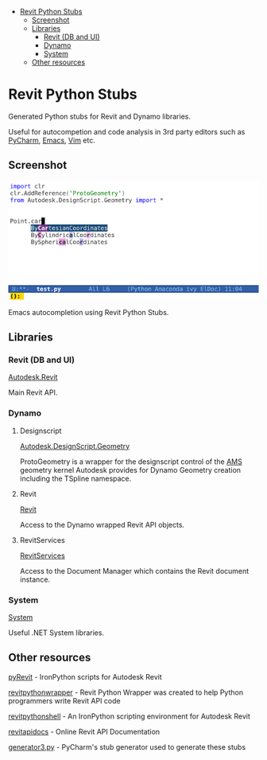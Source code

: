 - [Revit Python Stubs](#org80199ab)
  - [Screenshot](#org9499b63)
  - [Libraries](#org191a022)
    - [Revit (DB and UI)](#org8828e60)
    - [Dynamo](#orgd2425ac)
    - [System](#org6fff53e)
  - [Other resources](#orge22a3c5)


<a id="org80199ab"></a>

# Revit Python Stubs

Generated Python stubs for Revit and Dynamo libraries.

Useful for autocompetion and code analysis in 3rd party editors such as [PyCharm](https://www.jetbrains.com/pycharm/), [Emacs](https://www.gnu.org/software/emacs/), [Vim](http://www.vim.org/) etc.


<a id="org9499b63"></a>

## Screenshot

![img](./screenshot.png)

Emacs autocompletion using Revit Python Stubs.


<a id="org191a022"></a>

## Libraries


<a id="org8828e60"></a>

### Revit (DB and UI)

[Autodesk.Revit](./Autodesk/Revit/)

Main Revit API.


<a id="orgd2425ac"></a>

### Dynamo

1.  Designscript

    [Autodesk.DesignScript.Geometry](./Autodesk/DesignScript/Geometry/)
    
    ProtoGeometry is a wrapper for the designscript control of the [AMS](https://en.wikipedia.org/wiki/ShapeManager) geometry kernel Autodesk provides for Dynamo Geometry creation including the TSpline namespace.

2.  Revit

    [Revit](./Revit/)
    
    Access to the Dynamo wrapped Revit API objects.

3.  RevitServices

    [RevitServices](./RevitServices/)
    
    Access to the Document Manager which contains the Revit document instance.


<a id="org6fff53e"></a>

### System

[System](./System)

Useful .NET System libraries.


<a id="orge22a3c5"></a>

## Other resources

[pyRevit](http://eirannejad.github.io/pyRevit/) - IronPython scripts for Autodesk Revit

[revitpythonwrapper](http://revitpythonwrapper.readthedocs.io/en/latest/) - Revit Python Wrapper was created to help Python programmers write Revit API code

[revitpythonshell](https://github.com/architecture-building-systems/revitpythonshell) - An IronPython scripting environment for Autodesk Revit

[revitapidocs](http://www.revitapidocs.com/) - Online Revit API Documentation

[generator3.py](https://github.com/JetBrains/intellij-community/blob/master/python/helpers/generator3.py) - PyCharm's stub generator used to generate these stubs
